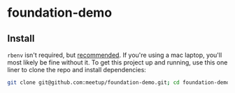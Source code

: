 # foundation-demo

## Install

`rbenv` isn't required, but [recommended](https://gist.github.com/akdetrick/7604130).
If you're using a mac laptop, you'll most likely be fine without it. To get this project
up and running, use this one liner to clone the repo and install dependencies:

```bash
git clone git@github.com:meetup/foundation-demo.git; cd foundation-demo; ./setup.sh
```
